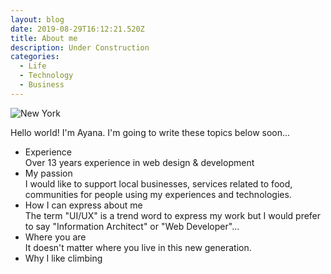 ```yaml
---
layout: blog
date: 2019-08-29T16:12:21.520Z
title: About me
description: Under Construction
categories:
  - Life
  - Technology
  - Business
---
```

![New York](/uploads/img_newyork.jpg)

Hello world! I'm Ayana.
I'm going to write these topics below soon...

* Experience<br>
  Over 13 years experience in web design & development
* My passion<br>
I would like to support local businesses, services related to food, communities for people using my experiences and technologies.
* How I can express about me<br>
  The term "UI/UX" is a trend word to express my work but I would prefer to say "Information Architect" or "Web Developer"...
* Where you are<br>
  It doesn't matter where you live in this new generation.
* Why I like climbing
